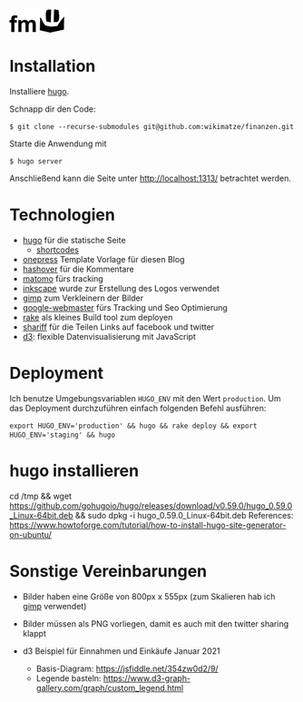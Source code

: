 ![finanzmatze](https://raw.githubusercontent.com/wikimatze/finanzen/master/static/logo.png "finanzmatze")


# Installation

Installiere [hugo](https://gohugo.io/getting-started/installing/ "hugo").


Schnapp dir den Code:


```
$ git clone --recurse-submodules git@github.com:wikimatze/finanzen.git
```


Starte die Anwendung mit


```
$ hugo server
```


Anschließend kann die Seite unter <http://localhost:1313/> betrachtet werden.


# Technologien

- [hugo](https://gohugo.io/ "hugo") für die statische Seite
   - [shortcodes](https://gohugo.io/content-management/shortcodes/#readout "shortcodes")
- [onepress](https://themes.gohugo.io/onepress/ "onepress") Template Vorlage für diesen Blog
- [hashover](https://github.com/jacobwb/hashover "hashover") für die Kommentare
- [matomo](https://matomo.org/ "matomo") fürs tracking
- [inkscape](https://inkscape.org/ "inkscape") wurde zur Erstellung des Logos verwendet
- [gimp](https://www.gimp.org/ "gimp") zum Verkleinern der Bilder
- [google-webmaster](https://www.google.com/webmasters "google-webmaster") fürs Tracking und Seo Optimierung
- [rake](https://rubygems.org/gems/rake "rake") als kleines Build tool zum deployen
- [shariff](https://github.com/heiseonline/shariff "shariff") für die Teilen Links auf facebook und twitter
- [d3]( "d3"): flexible Datenvisualisierung mit JavaScript


# Deployment

Ich benutze Umgebungsvariablen `HUGO_ENV` mit den Wert `production`.
Um das Deployment durchzuführen einfach folgenden Befehl ausführen:


```
export HUGO_ENV='production' && hugo && rake deploy && export HUGO_ENV='staging' && hugo
```


# hugo installieren

cd /tmp && wget https://github.com/gohugoio/hugo/releases/download/v0.59.0/hugo_0.59.0_Linux-64bit.deb && sudo dpkg -i
hugo_0.59.0_Linux-64bit.deb
References: https://www.howtoforge.com/tutorial/how-to-install-hugo-site-generator-on-ubuntu/


# Sonstige Vereinbarungen

- Bilder haben eine Größe von 800px x 555px (zum Skalieren hab ich [gimp](https://www.gimp.org/ "gimp") verwendet)
- Bilder müssen als PNG vorliegen, damit es auch mit den twitter sharing klappt

- d3 Beispiel für Einnahmen und Einkäufe Januar 2021
  - Basis-Diagram: https://jsfiddle.net/354zw0d2/9/
  - Legende basteln: https://www.d3-graph-gallery.com/graph/custom_legend.html
